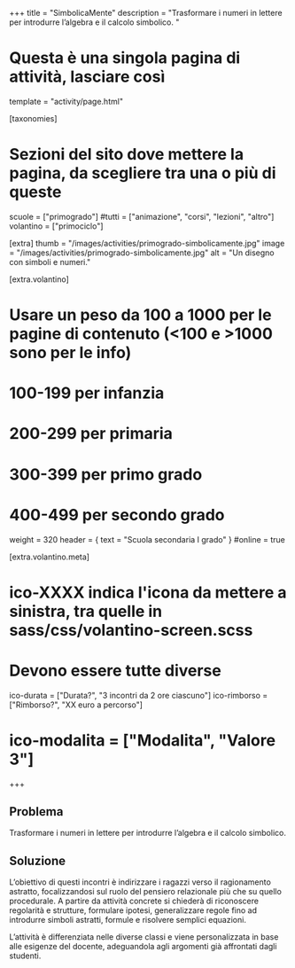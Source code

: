 +++
title = "SimbolicaMente"
description = "Trasformare i numeri in lettere per introdurre l’algebra e il calcolo simbolico. "

# Questa è una singola pagina di attività, lasciare così
template = "activity/page.html"

[taxonomies]
# Sezioni del sito dove mettere la pagina, da scegliere tra una o più di queste
scuole = ["primogrado"]
#tutti = ["animazione", "corsi", "lezioni", "altro"]
volantino = ["primociclo"]

[extra]
thumb = "/images/activities/primogrado-simbolicamente.jpg"
image = "/images/activities/primogrado-simbolicamente.jpg"
alt = "Un disegno con simboli e numeri."

[extra.volantino]
# Usare un peso da 100 a 1000 per le pagine di contenuto (<100 e >1000 sono per le info)
# 100-199 per infanzia
# 200-299 per primaria
# 300-399 per primo grado
# 400-499 per secondo grado
weight = 320
header = { text = "Scuola secondaria I grado" }
#online = true

[extra.volantino.meta]
# ico-XXXX indica l'icona da mettere a sinistra, tra quelle in sass/css/volantino-screen.scss
# Devono essere tutte diverse 
ico-durata = ["Durata?", "3 incontri da 2 ore ciascuno"]
ico-rimborso = ["Rimborso?", "XX euro a percorso"]
# ico-modalita = ["Modalita", "Valore 3"]
+++

<h2 class="ico ico-primogrado-problema">Problema</h2>

Trasformare i numeri in lettere per introdurre l’algebra e il calcolo simbolico. 

<h2 class="ico ico-primogrado-soluzione">Soluzione</h2>

L’obiettivo di questi incontri è indirizzare i ragazzi verso il ragionamento astratto, focalizzandosi sul ruolo del pensiero relazionale più che su quello procedurale. A partire da attività concrete si chiederà di riconoscere regolarità e strutture, formulare ipotesi, generalizzare regole fino ad introdurre simboli astratti, formule e risolvere semplici equazioni.  

L’attività è differenziata nelle diverse classi e viene personalizzata in base alle esigenze del docente, adeguandola agli argomenti già affrontati dagli studenti.  
